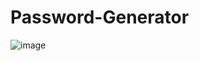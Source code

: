 # Password-Generator
![image](https://github.com/Risen-sys/Password-Generator/assets/118539484/6a6a1ce2-8e42-4061-8b12-34cdcb82210e)
